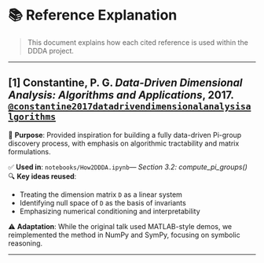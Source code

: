 # 📚 Reference Explanation

> This document explains how each cited reference is used within the DDDA project.

---

## [1] Constantine, P. G. _Data-Driven Dimensional Analysis: Algorithms and Applications_, 2017. [`@constantine2017datadrivendimensionalanalysisalgorithms`](https://github.com/cocoJ-P/How2DDDA/blob/main/references.bib)

📌 **Purpose**: Provided inspiration for building a fully data-driven Pi-group discovery process, with emphasis on algorithmic tractability and matrix formulations.

✅ **Used in**: `notebooks/How2DDDA.ipynb`— _Section 3.2: compute_pi_groups()_
🔍 **Key ideas reused**:

- Treating the dimension matrix `D` as a linear system
- Identifying null space of `D` as the basis of invariants
- Emphasizing numerical conditioning and interpretability

⚠️ **Adaptation**: While the original talk used MATLAB-style demos, we reimplemented the method in NumPy and SymPy, focusing on symbolic reasoning.

---
